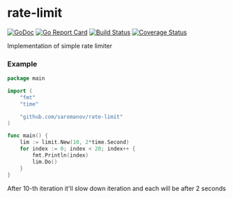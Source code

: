 # rate-limit
[![GoDoc](https://godoc.org/github.com/saromanov/rate-limit?status.png)](https://godoc.org/github.com/saromanov/rate-limit)
[![Go Report Card](https://goreportcard.com/badge/github.com/saromanov/rate-limit)](https://goreportcard.com/report/github.com/saromanov/rate-limit)
[![Build Status](https://travis-ci.org/saromanov/rate-limit.svg?branch=master)](https://travis-ci.org/saromanov/rate-limit)
[![Coverage Status](https://coveralls.io/repos/github/saromanov/rate-limit/badge.svg?branch=master)](https://coveralls.io/github/saromanov/rate-limit?branch=master)


Implementation of simple rate limiter

### Example
```go
package main

import (
	"fmt"
	"time"

	"github.com/saromanov/rate-limit"
)

func main() {
	lim := limit.New(10, 2*time.Second)
	for index := 0; index < 20; index++ {
		fmt.Println(index)
		lim.Do()
	}
}
```

After 10-th iteration it'll slow down iteration and each will be after 2 seconds